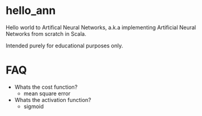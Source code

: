 # hello_ann
Hello world to Artifical Neural Networks, a.k.a implementing Artificial Neural Networks from scratch in Scala.

Intended purely for educational purposes only.

# FAQ
- Whats the cost function?
    - mean square error
- Whats the activation function?
    - sigmoid
